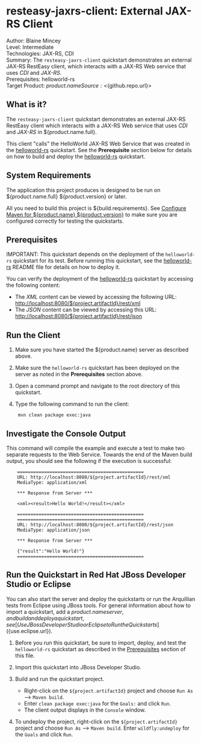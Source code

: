 # resteasy-jaxrs-client: External JAX-RS Client

Author: Blaine Mincey  
Level: Intermediate  
Technologies: JAX-RS, CDI  
Summary: The `resteasy-jaxrs-client` quickstart demonstrates an external JAX-RS RestEasy client, which interacts with a JAX-RS Web service that uses *CDI* and *JAX-RS*.  
Prerequisites: helloworld-rs  
Target Product: ${product.name}  
Source: <${github.repo.url}>  

## What is it?

The `resteasy-jaxrs-client` quickstart demonstrates an external JAX-RS RestEasy client which interacts with a JAX-RS Web service that uses *CDI* and *JAX-RS*
in ${product.name.full}.

This client "calls" the HelloWorld JAX-RS Web Service that was created in the [helloworld-rs](../helloworld-rs/README.md) quickstart. See the **Prerequisite** section below for details on how to build and deploy the [helloworld-rs](../helloworld-rs/README.md) quickstart.


## System Requirements

The application this project produces is designed to be run on ${product.name.full} ${product.version} or later.

All you need to build this project is ${build.requirements}. See [Configure Maven for ${product.name} ${product.version}](https://github.com/jboss-developer/jboss-developer-shared-resources/blob/master/guides/CONFIGURE_MAVEN_JBOSS_EAP7.md#configure-maven-to-build-and-deploy-the-quickstarts) to make sure you are configured correctly for testing the quickstarts.


## Prerequisites

IMPORTANT: This quickstart depends on the deployment of the `helloworld-rs` quickstart for its test. Before running this quickstart, see the [helloworld-rs](../helloworld-rs/README.md)  README file for details on how to deploy it.

You can verify the deployment of the [helloworld-rs](../helloworld-rs/README.md) quickstart by accessing the following content:

* The *XML* content can be viewed by accessing the following URL: <http://localhost:8080/${project.artifactId}/rest/xml>
* The *JSON* content can be viewed by accessing this URL: <http://localhost:8080/${project.artifactId}/rest/json>



## Run the Client

1. Make sure you have started the ${product.name} server as described above.
2. Make sure the `helloworld-rs` quickstart has been deployed on the server as noted in the **Prerequisites** section above.
3. Open a command prompt and navigate to the root directory of this quickstart.
4. Type the following command to run the client:

        mvn clean package exec:java

## Investigate the Console Output

This command will compile the example and execute a test to make two separate requests to the Web Service.  Towards the end of the Maven build output, you
should see the following if the execution is successful:

        ===============================================
        URL: http://localhost:8080/${project.artifactId}/rest/xml
        MediaType: application/xml

        *** Response from Server ***

        <xml><result>Hello World!</result></xml>

        ===============================================
        ===============================================
        URL: http://localhost:8080/${project.artifactId}/rest/json
        MediaType: application/json

        *** Response from Server ***

        {"result":"Hello World!"}
        ===============================================

## Run the Quickstart in Red Hat JBoss Developer Studio or Eclipse

You can also start the server and deploy the quickstarts or run the Arquillian tests from Eclipse using JBoss tools. For general information about how to import a quickstart, add a ${product.name} server, and build and deploy a quickstart, see [Use JBoss Developer Studio or Eclipse to Run the Quickstarts](${use.eclipse.url}).

1. Before you run this quickstart, be sure to import, deploy, and test the `helloworld-rs` quickstart as described in the [Prerequisites](#prerequisites) section of this file.

2. Import this quickstart into JBoss Developer Studio.

3. Build and run the quickstart project.
    * Right-click on the `${project.artifactId}` project and choose `Run As` --> `Maven build`.
    * Enter `clean package exec:java` for the `Goals:` and click `Run`.
    * The client output displays in the `Console` window.
4. To undeploy the project, right-click on the `${project.artifactId}` project and choose `Run As` --> `Maven build`. Enter `wildfly:undeploy` for the `Goals` and click `Run`.
